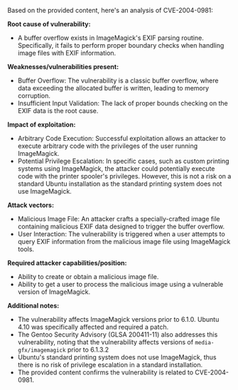 Based on the provided content, here's an analysis of CVE-2004-0981:

**Root cause of vulnerability:**
- A buffer overflow exists in ImageMagick's EXIF parsing routine. Specifically, it fails to perform proper boundary checks when handling image files with EXIF information.

**Weaknesses/vulnerabilities present:**
- Buffer Overflow: The vulnerability is a classic buffer overflow, where data exceeding the allocated buffer is written, leading to memory corruption.
- Insufficient Input Validation: The lack of proper bounds checking on the EXIF data is the root cause.

**Impact of exploitation:**
- Arbitrary Code Execution: Successful exploitation allows an attacker to execute arbitrary code with the privileges of the user running ImageMagick.
- Potential Privilege Escalation: In specific cases, such as custom printing systems using ImageMagick, the attacker could potentially execute code with the printer spooler's privileges. However, this is not a risk on a standard Ubuntu installation as the standard printing system does not use ImageMagick.

**Attack vectors:**
- Malicious Image File: An attacker crafts a specially-crafted image file containing malicious EXIF data designed to trigger the buffer overflow.
- User Interaction: The vulnerability is triggered when a user attempts to query EXIF information from the malicious image file using ImageMagick tools.

**Required attacker capabilities/position:**
- Ability to create or obtain a malicious image file.
- Ability to get a user to process the malicious image using a vulnerable version of ImageMagick.

**Additional notes:**

- The vulnerability affects ImageMagick versions prior to 6.1.0. Ubuntu 4.10 was specifically affected and required a patch.
- The Gentoo Security Advisory (GLSA 200411-11) also addresses this vulnerability, noting that the vulnerability affects versions of `media-gfx/imagemagick` prior to 6.1.3.2
- Ubuntu's standard printing system does not use ImageMagick, thus there is no risk of privilege escalation in a standard installation.
- The provided content confirms the vulnerability is related to CVE-2004-0981.